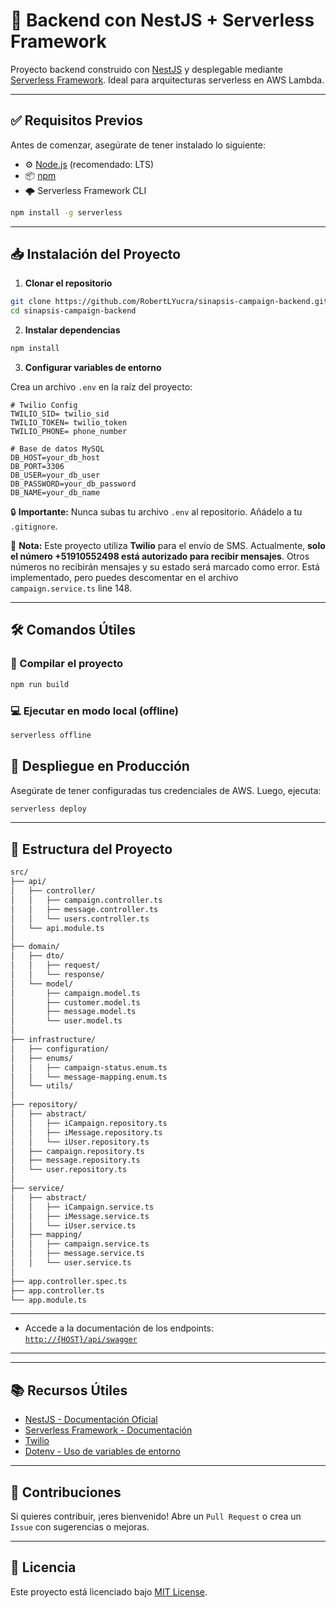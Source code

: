 # 🚀 Backend con NestJS + Serverless Framework

Proyecto backend construido con [NestJS](https://nestjs.com/) y desplegable mediante [Serverless Framework](https://www.serverless.com/). Ideal para arquitecturas serverless en AWS Lambda.

---

## ✅ Requisitos Previos

Antes de comenzar, asegúrate de tener instalado lo siguiente:

- ⚙️ [Node.js](https://nodejs.org/) (recomendado: LTS)
- 📦 [npm](https://www.npmjs.com/)
- 🌩️ Serverless Framework CLI

```bash
npm install -g serverless
```

---

## 📥 Instalación del Proyecto

1. **Clonar el repositorio**

```bash
git clone https://github.com/RobertLYucra/sinapsis-campaign-backend.git
cd sinapsis-campaign-backend
```

2. **Instalar dependencias**

```bash
npm install 
```

3. **Configurar variables de entorno**

Crea un archivo `.env` en la raíz del proyecto:

```env
# Twilio Config
TWILIO_SID= twilio_sid
TWILIO_TOKEN= twilio_token
TWILIO_PHONE= phone_number

# Base de datos MySQL
DB_HOST=your_db_host
DB_PORT=3306
DB_USER=your_db_user
DB_PASSWORD=your_db_password
DB_NAME=your_db_name
```

🔒 **Importante:** Nunca subas tu archivo `.env` al repositorio. Añádelo a tu `.gitignore`.

📌 **Nota:** Este proyecto utiliza **Twilio** para el envío de SMS. Actualmente, **solo el número +51910552498 está autorizado para recibir mensajes**. Otros números no recibirán mensajes y su estado será marcado como error.
Está implementado, pero puedes descomentar en el archivo `campaign.service.ts` line 148.

---

## 🛠️ Comandos Útiles

### 🔧 Compilar el proyecto

```bash
npm run build
```

### 💻 Ejecutar en modo local (offline)

```bash
serverless offline
```

## 🚀 Despliegue en Producción

Asegúrate de tener configuradas tus credenciales de AWS. Luego, ejecuta:

```bash
serverless deploy
```

---

## 📁 Estructura del Proyecto


```bash
src/
├── api/
│   ├── controller/
│   │   ├── campaign.controller.ts
│   │   ├── message.controller.ts
│   │   └── users.controller.ts
│   └── api.module.ts
│
├── domain/
│   ├── dto/
│   │   ├── request/
│   │   └── response/
│   └── model/
│       ├── campaign.model.ts
│       ├── customer.model.ts
│       ├── message.model.ts
│       └── user.model.ts
│
├── infrastructure/
│   ├── configuration/
│   ├── enums/
│   │   ├── campaign-status.enum.ts
│   │   └── message-mapping.enum.ts
│   └── utils/
│
├── repository/
│   ├── abstract/
│   │   ├── iCampaign.repository.ts
│   │   ├── iMessage.repository.ts
│   │   └── iUser.repository.ts
│   ├── campaign.repository.ts
│   ├── message.repository.ts
│   └── user.repository.ts
│
├── service/
│   ├── abstract/
│   │   ├── iCampaign.service.ts
│   │   ├── iMessage.service.ts
│   │   └── iUser.service.ts
│   ├── mapping/
│   │   ├── campaign.service.ts
│   │   ├── message.service.ts
│   │   └── user.service.ts
│
├── app.controller.spec.ts
├── app.controller.ts
└── app.module.ts

```

---

- Accede a la documentación de los endpoints: [`http://{HOST}/api/swagger`](http://{HOST}/api/swagger)

---



---

## 📚 Recursos Útiles

- [NestJS - Documentación Oficial](https://docs.nestjs.com/)
- [Serverless Framework - Documentación](https://www.serverless.com/framework/docs)
- [Twilio](https://www.twilio.com/docs)
- [Dotenv - Uso de variables de entorno](https://www.npmjs.com/package/dotenv)

---

## 🤝 Contribuciones

Si quieres contribuir, ¡eres bienvenido! Abre un `Pull Request` o crea un `Issue` con sugerencias o mejoras.

---

## 🧾 Licencia

Este proyecto está licenciado bajo [MIT License](LICENSE).

